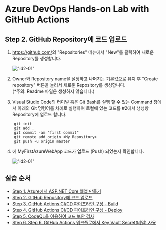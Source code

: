 # Azure DevOps Hands-on Lab with GitHub Actions

## Step 2. GitHub Repository에 코드 업로드
1. https://github.com/<myrepository>의 "Repositories" 메뉴에서 "New"를 클릭하여 새로운 Repository를 생성합니다.

    !["id2-01"](images/step2-01.png)

2. Owner와 Repository name을 설정하고 나머지는 기본값으로 유지 후 "Create repository" 버튼을 눌러서 새로운 Repository를 생성합니다.
<br> (*주의: Readme 파일은 생성하지 않습니다.)
    
3. Visual Studio Code의 터미널 혹은 Git Bash를 실행 할 수 있는 Command 창에서 아래의 Git 명령어를 차례로 실행하여 로컬에 있는 코드를 #2에서 생성항 Repository에 업로드 합니다.

```
    git init
    git add . 
    git commit -am "first commit"
    git remote add origin <My Repository>
    git push -u origin master
```

4. <My Repository>에 MyFirstAzureWebApp 코드가 업로드 (Push) 되었는지 확인합니다.

    !["id2-01"](images/step2-02.png)


## 실습 순서

* [Step 1. Azure에서 ASP.NET Core 웹앱 만들기](https://github.com/jeongaelee/ProjectJourneyModule7-GitHubActions/blob/master/step1.md)
* [Step 2. GitHub Repository에 코드 업로드](https://github.com/jeongaelee/ProjectJourneyModule7-GitHubActions/blob/master/step2.md)
* [Step 3. GitHub Actions CI/CD 파이프라인 구성 - Build](https://github.com/jeongaelee/ProjectJourneyModule7-GitHubActions/blob/master/step3.md)
* [Step 4. GitHub Actions CI/CD 파이프라인 구성 - Deploy](https://github.com/jeongaelee/ProjectJourneyModule7-GitHubActions/blob/master/step4.md)
* [Step 5. CodeQL을 이용하여 코드 보안 검사](https://github.com/jeongaelee/ProjectJourneyModule7-GitHubActions/blob/master/step5.md)
* [Step 6. Step 6. GitHub Actions 워크플로에서 Key Vault Secret(비밀) 사용](https://github.com/jeongaelee/ProjectJourneyModule7-GitHubActions/blob/master/step6.md)

